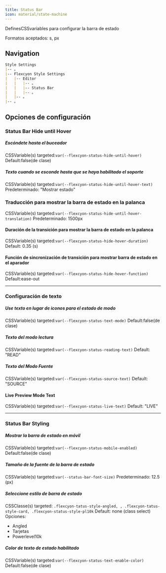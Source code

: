 ```yaml
---
title: Status Bar
icon: material/state-machine
---
```


DefinesCSSvariables para configurar la barra de estado

Formatos aceptados: s, px

## Navigation

```md
Style Settings
|-- 。
|-- Flexcyon Style Settings
|   |-- Editor
|   |   |-- 。
|   |   |-- Status Bar
|   |   |-- 。
|   |-- 。
|-- 。
```

## Opciones de configuración

### Status Bar Hide until Hover

##### Escóndete hasta el buceador

CSSVariable(s) targeted:`var(--flexcyon-status-hide-until-hover)`
Default:false(de clase)

##### Texto cuando se esconde hasta que se haya habilitado el soporte

CSSVariable(s) targeted:`var(--flexcyon-status-hide-until-hover-text)`
Predeterminado: "Mostrar estado"

### Traducción para mostrar la barra de estado en la palanca

CSSVariable(s) targeted:`var(--flexcyon-status-hide-until-hover-translation)`
Predeterminado: 1500px

#### Duración de la transición para mostrar la barra de estado en la palanca

CSSVariable(s) targeted:`var(--flexcyon-status-hide-hover-duration)`
Default: 0.35 (s)

#### Función de sincronización de transición para mostrar barra de estado en el aparador

CSSVariable(s) targeted:`var(--flexcyon-status-hide-hover-function)`
Default:ease-out

___
### Configuración de texto

##### Use texto en lugar de iconos para el estado de modo

CSSVariable(s) targeted:`var(--flexcyon-status-text-mode)`
Default:false(de clase)

##### Texto del modo lectura

CSSVariable(s) targeted:`var(--flexcyon-status-reading-text)`
Default: "READ"

##### Texto del Modo Fuente

CSSVariable(s) targeted:`var(--flexcyon-status-source-text)`
Default: "SOURCE"

#### Live Preview Mode Text

CSSVariable(s) targeted:`var(--flexcyon-status-live-text)`
Default: "LIVE"

___

### Status Bar Styling

##### Mostrar la barra de estado en móvil

CSSVariable(s) targeted:`var(--flexcyon-status-mobile-enabled)`
Default:false(de clase)

##### Tamaño de la fuente de la barra de estado

CSSVariable(s) targeted:`var(--status-bar-font-size)`
Predeterminado: 12.5 (px)

##### Seleccione estilo de barra de estado

CSSClasse(s) targeted: `.flexcyon-tatus-style-angled,
,
.flexcyon-tatus-style-card, .flexcyon-status-style-pl10k`
Default: none (class select)
Opciones:

- Angled
- Tarjetas
- Powerlevel10k

##### Color de texto de estado habilitado

CSSVariable(s) targeted:`var(--flexcyon-status-text-enable-color)`
Default:false(de clase)

